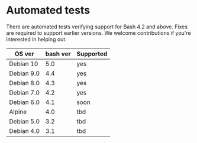 
# Automated tests

There are automated tests verifying support for Bash 4.2 and above. Fixes are required to support earlier versions. We welcome contributions if you're interested in helping out.

| OS ver     | bash ver | Supported |
|------------|----------|-----------|
| Debian 10  | 5.0      | yes       |
| Debian 9.0 | 4.4      | yes       |
| Debian 8.0 | 4.3      | yes       |
| Debian 7.0 | 4.2      | yes       |
| Debian 6.0 | 4.1      | soon      |
| Alpine     | 4.0      | tbd       |
| Debian 5.0 | 3.2      | tbd       |
| Debian 4.0 | 3.1      | tbd       |